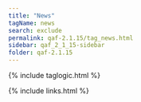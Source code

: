 ```yaml
---
title: "News"
tagName: news
search: exclude
permalink: qaf-2.1.15/tag_news.html
sidebar: qaf_2_1_15-sidebar
folder: qaf-2.1.15
---
```

{% include taglogic.html %}

{% include links.html %}
